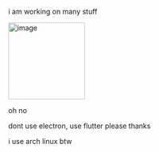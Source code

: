 i am working on many stuff

<img width="154" alt="image" src="https://user-images.githubusercontent.com/52004020/140173010-10fb35aa-3065-495a-b718-4ed42ff9ee4b.png">

oh no


dont use electron, use flutter please thanks

i use arch linux btw
